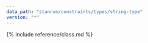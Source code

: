 ```yaml
---
data_path: "stannum/constraints/types/string-type"
version: "*"
---
```


{% include reference/class.md %}

